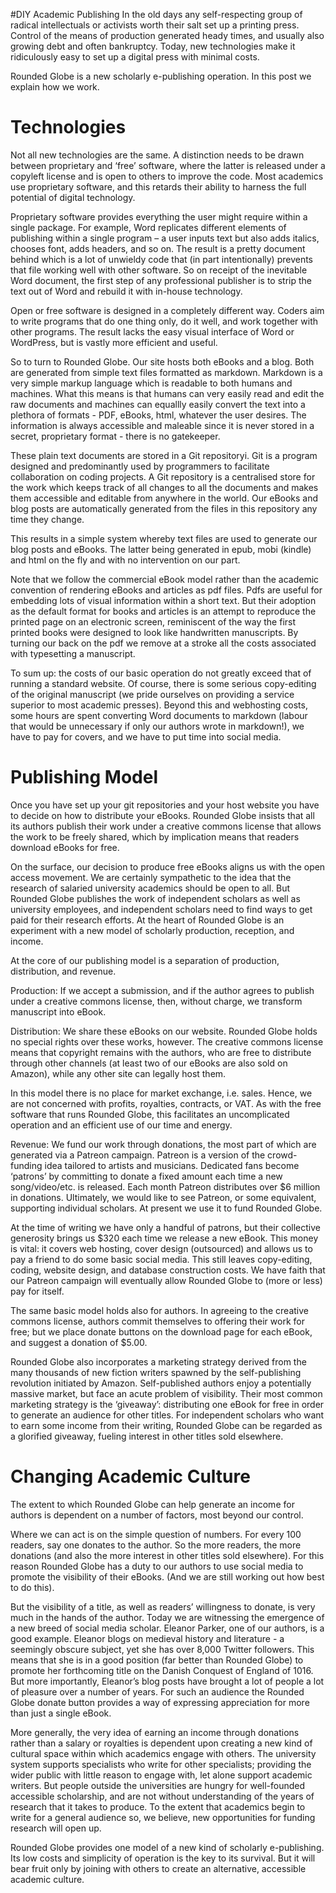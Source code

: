 #DIY Academic Publishing
In the old days any self-respecting group of radical intellectuals or activists worth their salt set up a printing press. Control of the means of production generated heady times, and usually also growing debt and often bankruptcy. Today, new technologies make it ridiculously easy to set up a digital press with minimal costs.

Rounded Globe is a new scholarly e-publishing operation. In this post we explain how we work.

 
# Technologies
Not all new technologies are the same. A distinction needs to be drawn between proprietary and ‘free’ software, where the latter is released under a copyleft license and is open to others to improve the code. Most academics use proprietary software, and this retards their ability to harness the full potential of digital technology.

Proprietary software provides everything the user might require within a single package. For example, Word replicates different elements of publishing within a single program – a user inputs text but also adds italics, chooses font, adds headers, and so on. The result is a pretty document behind which is a lot of unwieldy code that (in part intentionally) prevents that file working well with other software. So on receipt of the inevitable Word document, the first step of any professional publisher is to strip the text out of Word and rebuild it with in-house technology.

Open or free software is designed in a completely different way. Coders aim to write programs that do one thing only, do it well, and work together with other programs. The result lacks the easy visual interface of Word or WordPress, but is vastly more efficient and useful.

So to turn to Rounded Globe. Our site hosts both eBooks and a blog. Both are generated from simple text files formatted as markdown. Markdown is a very simple markup language which is readable to both humans and machines. What this means is that humans can very easily read and edit the raw documents and machines can equallly easily convert the text into a plethora of formats - PDF, eBooks, html, whatever the user desires. The information is always accessible and maleable since it is never stored in a secret, proprietary format - there is no gatekeeper.

These plain text documents are stored in a Git repositoryi. Git is a program designed and predominantly used by programmers to facilitate collaboration on coding projects. A Git repository is a centralised store for the work which keeps track of all changes to all the documents and makes them accessible and editable from anywhere in the world. Our eBooks and blog posts are automatically generated from the files in this repository any time they change.

This results in a simple system whereby text files are used to generate our blog posts and eBooks. The latter being generated in epub, mobi (kindle) and html on the fly and with no intervention on our part.

Note that we follow the commercial eBook model rather than the academic convention of rendering eBooks and articles as pdf files. Pdfs are useful for embedding lots of visual information within a short text. But their adoption as the default format for books and articles is an attempt to reproduce the printed page on an electronic screen, reminiscent of the way the first printed books were designed to look like handwritten manuscripts. By turning our back on the pdf we remove at a stroke all the costs associated with typesetting a manuscript.

To sum up: the costs of our basic operation do not greatly exceed that of running a standard website. Of course, there is some serious copy-editing of the original manuscript (we pride ourselves on providing a service superior to most academic presses). Beyond this and webhosting costs, some hours are spent converting Word documents to markdown (labour that would be unnecessary if only our authors wrote in markdown!), we have to pay for covers, and we have to put time into social media.

 
# Publishing Model
Once you have set up your git repositories and your host website you have to decide on how to distribute your eBooks. Rounded Globe insists that all its authors publish their work under a creative commons license that allows the work to be freely shared, which by implication means that readers download eBooks for free.

On the surface, our decision to produce free eBooks aligns us with the open access movement. We are certainly sympathetic to the idea that the research of salaried university academics should be open to all. But Rounded Globe publishes the work of independent scholars as well as university employees, and independent scholars need to find ways to get paid for their research efforts. At the heart of Rounded Globe is an experiment with a new model of scholarly production, reception, and income.

At the core of our publishing model is a separation of production, distribution, and revenue.

Production: If we accept a submission, and if the author agrees to publish under a creative commons license, then, without charge, we transform manuscript into eBook.

Distribution: We share these eBooks on our website. Rounded Globe holds no special rights over these works, however. The creative commons license means that copyright remains with the authors, who are free to distribute through other channels (at least two of our eBooks are also sold on Amazon), while any other site can legally host them.

In this model there is no place for market exchange, i.e. sales. Hence, we are not concerned with profits, royalties, contracts, or VAT. As with the free software that runs Rounded Globe, this facilitates an uncomplicated operation and an efficient use of our time and energy.

Revenue: We fund our work through donations, the most part of which are generated via a Patreon campaign. Patreon is a version of the crowd-funding idea tailored to artists and musicians. Dedicated fans become ‘patrons’ by committing to donate a fixed amount each time a new song/video/etc. is released. Each month Patreon distributes over $6 million in donations. Ultimately, we would like to see Patreon, or some equivalent, supporting individual scholars. At present we use it to fund Rounded Globe.

At the time of writing we have only a handful of patrons, but their collective generosity brings us $320 each time we release a new eBook. This money is vital: it covers web hosting, cover design (outsourced) and allows us to pay a friend to do some basic social media. This still    leaves copy-editing, coding, website design, and database construction costs. We have faith that our Patreon campaign will eventually allow Rounded Globe to (more or less) pay for itself.

The same basic model holds also for authors. In agreeing to the creative commons license, authors commit themselves to offering their work for free; but we place donate buttons on the download page for each eBook, and suggest a donation of $5.00.

Rounded Globe also incorporates a marketing strategy derived from the many thousands of new fiction writers spawned by the self-publishing revolution initiated by Amazon. Self-published authors enjoy a potentially massive market, but face an acute problem of visibility. Their most common marketing strategy is the ‘giveaway’: distributing one eBook for free in order to generate an audience for other titles. For independent scholars who want to earn some income from their writing, Rounded Globe can be regarded as a glorified giveaway, fueling interest in other titles sold elsewhere.


# Changing Academic Culture
The extent to which Rounded Globe can help generate an income for authors is dependent on a number of factors, most beyond our control.

Where we can act is on the simple question of numbers. For every 100 readers, say one donates to the author. So the more readers, the more donations (and also the more interest in other titles sold elsewhere). For this reason Rounded Globe has a duty to our authors to use social media to promote the visibility of their eBooks. (And we are still working out how best to do this).

But the visibility of a title, as well as readers’ willingness to donate, is very much in the hands of the author. Today we are witnessing the emergence of a new breed of social media scholar. Eleanor Parker, one of our authors, is a good example. Eleanor blogs on medieval history and literature - a seemingly obscure subject, yet she has over 8,000 Twitter followers. This means that she is in a good position (far better than Rounded Globe) to promote her forthcoming title on the Danish Conquest of England of 1016. But more importantly, Eleanor’s blog posts have brought a lot of people a lot of pleasure over a number of years. For such an audience the Rounded Globe donate button provides a way of expressing appreciation for more than just a single eBook.

More generally, the very idea of earning an income through donations rather than a salary or royalties is dependent upon creating a new kind of cultural space within which academics engage with others. The university system supports specialists who write for other specialists; providing the wider public with little reason to engage with, let alone support academic writers. But people outside the universities are hungry for well-founded accessible scholarship, and are not without understanding of the years of research that it takes to produce. To the extent that academics begin to write for a general audience so, we believe, new opportunities for funding research will open up.

Rounded Globe provides one model of a new kind of scholarly e-publishing. Its low costs and simplicity of operation is the key to its survival. But it will bear fruit only by joining with others to create an alternative, accessible academic culture.
